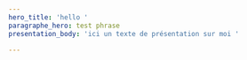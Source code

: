 ```yaml
---
hero_title: 'hello '
paragraphe_hero: test phrase
presentation_body: 'ici un texte de présentation sur moi '

---
```

